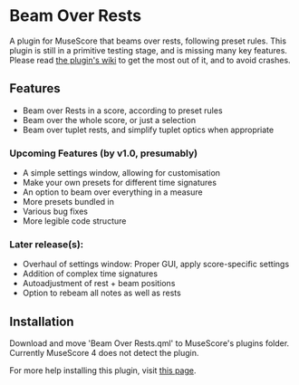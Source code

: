 # Beam Over Rests
A plugin for MuseScore that beams over rests, following preset rules.
This plugin is still in a primitive testing stage, and is missing many key features.
Please read [the plugin's wiki](https://github.com/XiaoMigros/beam-over-rests/wiki) to get the most out of it, and to avoid crashes.

## Features
 - Beam over Rests in a score, according to preset rules
 - Beam over the whole score, or just a selection
 - Beam over tuplet rests, and simplify tuplet optics when appropriate

### Upcoming Features (by v1.0, presumably)
- A simple settings window, allowing for customisation
- Make your own presets for different time signatures
- An option to beam over everything in a measure
- More presets bundled in
- Various bug fixes
- More legible code structure

### Later release(s):
- Overhaul of settings window: Proper GUI, apply score-specific settings
- Addition of complex time signatures
- Autoadjustment of rest + beam positions
- Option to rebeam all notes as well as rests

## Installation
Download and move 'Beam Over Rests.qml' to MuseScore's plugins folder.
Currently MuseScore 4 does not detect the plugin.

For more help installing this plugin, visit [this page](https://musescore.org/en/handbook/3/plugins#installation).
